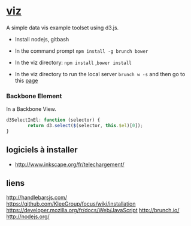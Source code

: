 [viz](https://github.com/pierr/viz/tree/test)
===
A simple data vis example toolset using d3.js.

- Install nodejs, gitbash

- In the command prompt `npm install -g brunch bower`
- In the viz directory: `npm install` ,`bower install`
- In the viz directory to run the local server `brunch w -s` and then go to this [page](http://localhost:3333)

### Backbone Element
In a Backbone View.
```javascript
d3SelectInEl: function (selector) {
        return d3.select($(selector, this.$el)[0]);
}
```

## logiciels à installer
- http://www.inkscape.org/fr/telechargement/

## liens
http://handlebarsjs.com/
https://github.com/KleeGroup/focus/wiki/installation
https://developer.mozilla.org/fr/docs/Web/JavaScript
http://brunch.io/
http://nodejs.org/